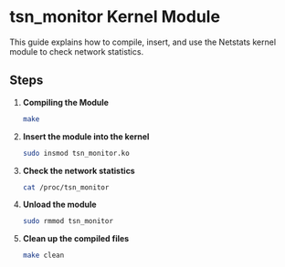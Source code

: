 # tsn_monitor Kernel Module

This guide explains how to compile, insert, and use the Netstats kernel module to check network statistics.

## Steps

1. **Compiling the Module**  
   ```bash
   make
2. **Insert the module into the kernel**
   ```bash
   sudo insmod tsn_monitor.ko
3. **Check the network statistics**
   ```bash
   cat /proc/tsn_monitor
4. **Unload the module**
   ```bash
   sudo rmmod tsn_monitor
5. **Clean up the compiled files**
   ```bash
   make clean
